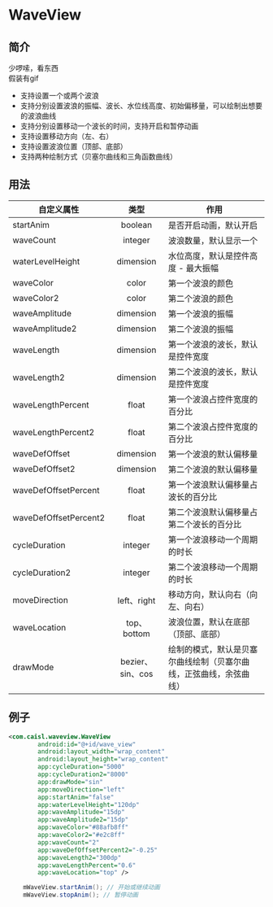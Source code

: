 # WaveView
## 简介
少啰嗦，看东西  
假装有gif
- 支持设置一个或两个波浪
- 支持分别设置波浪的振幅、波长、水位线高度、初始偏移量，可以绘制出想要的波浪曲线
- 支持分别设置移动一个波长的时间，支持开启和暂停动画
- 支持设置移动方向（左、右）
- 支持设置波浪位置（顶部、底部）
- 支持两种绘制方式（贝塞尔曲线和三角函数曲线）

## 用法
自定义属性|类型|作用
---|:-:|---
startAnim|boolean|是否开启动画，默认开启
waveCount|integer|波浪数量，默认显示一个
waterLevelHeight|dimension|水位高度，默认是控件高度 - 最大振幅
waveColor|color|第一个波浪的颜色
waveColor2|color|第二个波浪的颜色
waveAmplitude|dimension|第一个波浪的振幅
waveAmplitude2|dimension|第二个波浪的振幅
waveLength|dimension|第一个波浪的波长，默认是控件宽度
waveLength2|dimension|第二个波浪的波长，默认是控件宽度
waveLengthPercent|float|第一个波浪占控件宽度的百分比
waveLengthPercent2|float|第二个波浪占控件宽度的百分比
waveDefOffset|dimension|第一个波浪的默认偏移量
waveDefOffset2|dimension|第二个波浪的默认偏移量
waveDefOffsetPercent|float|第一个波浪默认偏移量占波长的百分比
waveDefOffsetPercent2|float|第二个波浪默认偏移量占第二个波长的百分比
cycleDuration|integer|第一个波浪移动一个周期的时长
cycleDuration2|integer|第二个波浪移动一个周期的时长
moveDirection|left、right|移动方向，默认向右（向左、向右）
waveLocation|top、bottom|波浪位置，默认在底部（顶部、底部）
drawMode|bezier、sin、cos|绘制的模式，默认是贝塞尔曲线绘制（贝塞尔曲线，正弦曲线，余弦曲线）

## 例子
```xml
<com.caisl.waveview.WaveView
        android:id="@+id/wave_view"
        android:layout_width="wrap_content"
        android:layout_height="wrap_content"
        app:cycleDuration="5000"
        app:cycleDuration2="8000"
        app:drawMode="sin"
        app:moveDirection="left"
        app:startAnim="false"
        app:waterLevelHeight="120dp"
        app:waveAmplitude="15dp"
        app:waveAmplitude2="15dp"
        app:waveColor="#88afb8ff"
        app:waveColor2="#e2c8ff"
        app:waveCount="2"
        app:waveDefOffsetPercent2="-0.25"
        app:waveLength2="300dp"
        app:waveLengthPercent="0.6"
        app:waveLocation="top" />
```
```java
	mWaveView.startAnim(); // 开始或继续动画
	mWaveView.stopAnim(); // 暂停动画
```
